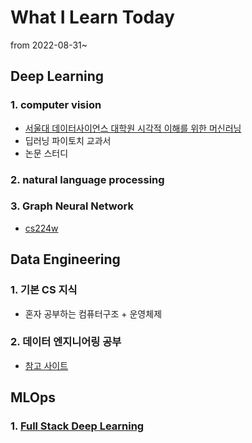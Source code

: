 # What I Learn Today

from 2022-08-31~

## Deep Learning


  ### 1. computer vision
  
   - [서울대 데이터사이언스 대학원 시각적 이해를 위한 머신러닝](https://www.youtube.com/playlist?list=PL0E_1UqNACXD5trR4II4ltJ0dBBt0ztTV)
   - 딥러닝 파이토치 교과서
   - 논문 스터디
     
     
  ### 2. natural language processing
  
  ### 3. Graph Neural Network
  
  - [cs224w]()
  


## Data Engineering
  
  
  ### 1. 기본 CS 지식
  - 혼자 공부하는 컴퓨터구조 + 운영체제
  
  
  ### 2. 데이터 엔지니어링 공부
   - [참고 사이트](https://kadensungbincho.tistory.com/14)
  


## MLOps
  
  ### 1. [Full Stack Deep Learning](https://fullstackdeeplearning.com/course/2022/)
